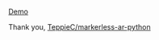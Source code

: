 [Demo](https://trsasasusu.github.io/markerless-ar-web/)

Thank you, [TeppieC/markerless-ar-python](https://github.com/TeppieC/markerless-ar-python)
